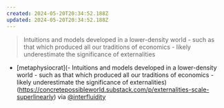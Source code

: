 ```yaml
---
created: 2024-05-20T20:34:52.188Z
updated: 2024-05-20T20:34:52.188Z
---
```

> Intuitions and models developed in a lower-density world - such as that which produced all our traditions of economics - likely underestimate the significance of externalities

- [metaphysiocrat](- Intuitions and models developed in a lower-density world - such as that which produced all our traditions of economics - likely underestimate the significance of externalities)(https://concretepossibleworld.substack.com/p/externalities-scale-superlinearly) via [@interfluidity](https://zirk.us/@interfluidity/112475135428936078)